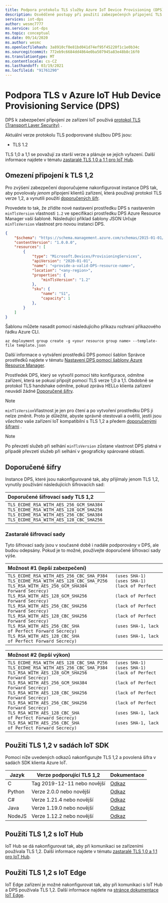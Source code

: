 ```yaml
---
title: Podpora protokolu TLS služby Azure IoT Device Provisioning (DPS)
description: Osvědčené postupy při použití zabezpečených připojení TLS pro zařízení a služby, které komunikují se službou IoT Device Provisioning (DPS)
services: iot-dps
author: wesmc7777
ms.service: iot-dps
ms.topic: conceptual
ms.date: 09/14/2020
ms.author: wesmc
ms.openlocfilehash: 3a8910cf0e81bd041d74ef95f45220f1c1e0b34c
ms.sourcegitcommit: 772eb9c6684dd4864e0ba507945a83e48b8c16f0
ms.translationtype: MT
ms.contentlocale: cs-CZ
ms.lasthandoff: 03/19/2021
ms.locfileid: "91761290"
---
```

# <a name="tls-support-in-azure-iot-hub-device-provisioning-service-dps"></a>Podpora TLS v Azure IoT Hub Device Provisioning Service (DPS)

DPS k zabezpečení připojení ze zařízení IoT používá [protokol TLS (Transport Layer Security)](http://wikipedia.org/wiki/Transport_Layer_Security) . 

Aktuální verze protokolu TLS podporované službou DPS jsou: 
* TLS 1.2

TLS 1,0 a 1,1 se považují za starší verze a plánuje se jejich vyřazení. Další informace najdete v tématu [zastaralé TLS 1,0 a 1,1 pro IoT Hub](../iot-hub/iot-hub-tls-deprecating-1-0-and-1-1.md). 

## <a name="restrict-connections-to-tls-12"></a>Omezení připojení k TLS 1,2

Pro zvýšení zabezpečení doporučujeme nakonfigurovat instance DPS tak, aby povolovaly *jenom* připojení klientů zařízení, která používají protokol TLS verze 1,2, a vynutili použití [doporučených šifr](#recommended-ciphers).

Provedete to tak, že zřídíte nové nastavení prostředku DPS s nastavením `minTlsVersion` vlastnosti `1.2` ve specifikaci prostředku DPS Azure Resource Manager vaší šabloně. Následující příklad šablony JSON Určuje `minTlsVersion` vlastnost pro novou instanci DPS.

```json
{
    "$schema": "https://schema.management.azure.com/schemas/2015-01-01/deploymentTemplate.json#",
    "contentVersion": "1.0.0.0",
    "resources": [
        {
            "type": "Microsoft.Devices/ProvisioningServices",
            "apiVersion": "2020-01-01",
            "name": "<provide-a-valid-DPS-resource-name>",
            "location": "<any-region>",
            "properties": {
                "minTlsVersion": "1.2"
            },
            "sku": {
                "name": "S1",
                "capacity": 1
            },
        }     
    ]
}
```

Šablonu můžete nasadit pomocí následujícího příkazu rozhraní příkazového řádku Azure CLI. 

```azurecli
az deployment group create -g <your resource group name> --template-file template.json
```

Další informace o vytváření prostředků DPS pomocí šablon Správce prostředků najdete v tématu [Nastavení DPS pomocí šablony Azure Resource Manager](quick-setup-auto-provision-rm.md).

Prostředek DPS, který se vytvořil pomocí této konfigurace, odmítne zařízení, která se pokusí připojit pomocí TLS verze 1,0 a 1,1. Obdobně se protokol TLS handshake odmítne, pokud zpráva HELLo klienta zařízení neuvádí žádné [Doporučené šifry](#recommended-ciphers).

> [!NOTE]
> `minTlsVersion`Vlastnost je jen pro čtení a po vytvoření prostředku DPS ji nelze změnit. Proto je důležité, abyste správně otestovali a ověřili, jestli jsou *všechna* vaše zařízení IoT kompatibilní s TLS 1,2 a předem [doporučenými šiframi](#recommended-ciphers) .


> [!NOTE]
> Po převzetí služeb při selhání `minTlsVersion` zůstane vlastnost DPS platná v případě převzetí služeb při selhání v geograficky spárované oblasti.

## <a name="recommended-ciphers"></a>Doporučené šifry

Instance DPS, které jsou nakonfigurované tak, aby přijímaly jenom TLS 1,2, vynutily používání následujících šifrovacích sad:


| Doporučené šifrovací sady TLS 1,2 |
| :--- |
| `TLS_ECDHE_RSA_WITH_AES_256_GCM_SHA384`<br>`TLS_ECDHE_RSA_WITH_AES_128_GCM_SHA256`<br>`TLS_ECDHE_RSA_WITH_AES_256_CBC_SHA384`<br>`TLS_ECDHE_RSA_WITH_AES_128_CBC_SHA256` |


### <a name="legacy-cipher-suites"></a>Zastaralé šifrovací sady 

Tyto šifrovací sady jsou v současné době i nadále podporovány v DPS, ale budou odepsány. Pokud je to možné, používejte doporučené šifrovací sady výše.

| Možnost #1 (lepší zabezpečení) |
| :--- |
| `TLS_ECDHE_RSA_WITH_AES_256_CBC_SHA_P384   (uses SHA-1)`<br>`TLS_ECDHE_RSA_WITH_AES_128_CBC_SHA_P256   (uses SHA-1)`<br>`TLS_RSA_WITH_AES_256_GCM_SHA384           (lack of Perfect Forward Secrecy)`<br>`TLS_RSA_WITH_AES_128_GCM_SHA256           (lack of Perfect Forward Secrecy)`<br>`TLS_RSA_WITH_AES_256_CBC_SHA256           (lack of Perfect Forward Secrecy)`<br>`TLS_RSA_WITH_AES_128_CBC_SHA256           (lack of Perfect Forward Secrecy)`<br>`TLS_RSA_WITH_AES_256_CBC_SHA              (uses SHA-1, lack of Perfect Forward Secrecy)`<br>`TLS_RSA_WITH_AES_128_CBC_SHA              (uses SHA-1, lack of Perfect Forward Secrecy)` |

| Možnost #2 (lepší výkon) |
| :--- |
| `TLS_ECDHE_RSA_WITH_AES_128_CBC_SHA_P256   (uses SHA-1)`<br>`TLS_ECDHE_RSA_WITH_AES_256_CBC_SHA_P384   (uses SHA-1)`<br>`TLS_RSA_WITH_AES_128_GCM_SHA256           (lack of Perfect Forward Secrecy)`<br>`TLS_RSA_WITH_AES_256_GCM_SHA384           (lack of Perfect Forward Secrecy)`<br>`TLS_RSA_WITH_AES_128_CBC_SHA256           (lack of Perfect Forward Secrecy)`<br>`TLS_RSA_WITH_AES_256_CBC_SHA256           (lack of Perfect Forward Secrecy)`<br>`TLS_RSA_WITH_AES_128_CBC_SHA              (uses SHA-1, lack of Perfect Forward Secrecy)`<br>`TLS_RSA_WITH_AES_256_CBC_SHA              (uses SHA-1, lack of Perfect Forward Secrecy)` |


## <a name="use-tls-12-in-the-iot-sdks"></a>Použití TLS 1,2 v sadách IoT SDK

Pomocí níže uvedených odkazů nakonfigurujte TLS 1,2 a povolená šifra v sadách SDK klienta Azure IoT.

| Jazyk | Verze podporující TLS 1,2 | Dokumentace |
|----------|------------------------------------|---------------|
| C        | Tag 2019-12-11 nebo novější            | [Odkaz](https://aka.ms/Tls_C_SDK_IoT) |
| Python   | Verze 2.0.0 nebo novější             | [Odkaz](https://aka.ms/Tls_Python_SDK_IoT) |
| C#       | Verze 1.21.4 nebo novější            | [Odkaz](https://aka.ms/Tls_CSharp_SDK_IoT) |
| Java     | Verze 1.19.0 nebo novější            | [Odkaz](https://aka.ms/Tls_Java_SDK_IoT) |
| NodeJS   | Verze 1.12.2 nebo novější            | [Odkaz](https://aka.ms/Tls_Node_SDK_IoT) |

## <a name="use-tls-12-with-iot-hub"></a>Použití TLS 1,2 s IoT Hub

IoT Hub se dá nakonfigurovat tak, aby při komunikaci se zařízeními používala TLS 1,2. Další informace najdete v tématu [zastaralé TLS 1,0 a 1,1 pro IoT Hub](../iot-hub/iot-hub-tls-deprecating-1-0-and-1-1.md).

## <a name="use-tls-12-with-iot-edge"></a>Použití TLS 1,2 s IoT Edge

IoT Edge zařízení je možné nakonfigurovat tak, aby při komunikaci s IoT Hub a DPS používala TLS 1,2. Další informace najdete na [stránce dokumentace IoT Edge](https://github.com/Azure/iotedge/blob/master/edge-modules/edgehub-proxy/README.md).
